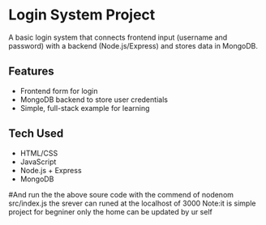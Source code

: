 # Login System Project

A basic login system that connects frontend input (username and password) with a backend (Node.js/Express) and stores data in MongoDB.

## Features

- Frontend form for login
- MongoDB backend to store user credentials
- Simple, full-stack example for learning

## Tech Used

- HTML/CSS
- JavaScript
- Node.js + Express
- MongoDB


#And run the the above soure code with the commend of nodenom src/index.js
the srever can runed at the localhost of 3000
Note:it is simple project for begniner only the home can be updated by ur self
